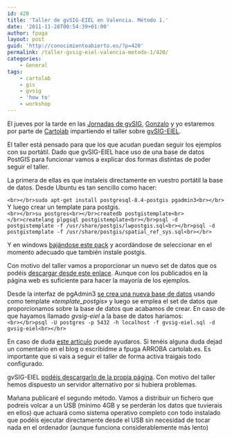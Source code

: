 ```yaml
---
id: 420
title: 'Taller de gvSIG-EIEL en Valencia. Método 1.'
date: '2011-11-28T00:54:39+01:00'
author: fpuga
layout: post
guid: 'http://conocimientoabierto.es/?p=420'
permalink: /taller-gvsig-eiel-valencia-metodo-1/420/
categories:
    - General
tags:
    - cartolab
    - gis
    - gvsig
    - 'how to'
    - workshop
---
```


El jueves por la tarde en las [Jornadas de gvSIG](jornadas.gvsig.org), [Gonzalo](http://cartohistorias.blogspot.com/) y yo estaremos por parte de [Cartolab](cartolab.udc.es) impartiendo el taller sobre [gvSIG-EIEL](http://cartolab.udc.es/cartoweb/gvsig-eiel/).

El taller está pensado para que los que acudan puedan seguir los ejemplos con su portátil. Dado que gvSIG-EIEL hace uso de una base de datos PostGIS para funcionar vamos a explicar dos formas distintas de poder seguir el taller.

La primera de ellas es que instaleis directamente en vuestro portátil la base de datos. Desde Ubuntu es tan sencillo como hacer:

`<br></br>sudo apt-get install postgresql-8.4-postgis pgadmin3<br></br>`  
Y luego crear un template para postgis.  
`<br></br>su postgres<br></br>createdb postgistemplate<br></br>createlang plpgsql postgistemplate<br></br>psql -d postgistemplate -f /usr/share/postgis/lwpostgis.sql<br></br>psql -d postgistemplate -f /usr/share/postgis/spatial_ref_sys.sql<br></br>`

Y en windows [bajándose este pack](http://www.enterprisedb.com/products-services-training/products/postgres-plus-solution-pack/downloads) y acordándose de seleccionar en el momento adecuado que también instale postgis.

Con motivo del taller vamos a proporcionar un nuevo set de datos que os podéis [descargar desde este enlace](http://dl.dropbox.com/u/2131623/gvsig-eiel.sql.zip). Aunque con los publicados en la página web es suficiente para hacer la mayoría de los ejemplos.

Desde la interfaz de pgAdmin3 [se crea una nueva base de datos](http://www.youtube.com/watch?v=1wvDVBjNDys) usando como template «*template\_postgis*» y luego se emplea el set de datos que proporcionamos sobre la base de datos que acabamos de crear. En caso de que hayamos llamado *gvsig-eiel* a la base de datos hariamos:  
`<br></br>psql -U postgres -p 5432 -h localhost -f gvsig-eiel.sql -d gvsig-eiel<br></br>`

En caso de duda [este artículo](http://www.bostongis.com/PrinterFriendly.aspx?content_name=postgis_tut01) puede ayudaros. Si tenéis alguna duda dejad un comentario en el blog o escribidme a fpuga ARROBA cartolab.es. Es importante que si vais a seguir el taller de forma activa traigais todo configurado.

gvSIG-EIEL [podéis descargarlo de la propia página](http://cartolab.udc.es/cartoweb/gvsig-eiel/menu/descarga/usuarios/). Con motivo del taller hemos dispuesto un servidor alternativo por si hubiera problemas.

Mañana publicaré el segundo método. Vamos a distribuir un fichero que podreis volcar a un USB (mínimo 4GB y se perderán los datos que tuvierais en ellos) que actuará como sistema operativo completo con todo instalado que podéis ejecutar directamente desde el USB sin necesidad de tocar nada en el ordenador (aunque funciona considerablemente más lento)